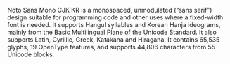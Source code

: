 Noto Sans Mono CJK KR is a monospaced, unmodulated (“sans serif”) design suitable for programming code and other uses where a fixed-width font is needed. It supports Hangul syllables and Korean Hanja ideograms, mainly from the Basic Multilingual Plane of the Unicode Standard. It also supports Latin, Cyrillic, Greek, Katakana and Hiragana. It contains 65,535 glyphs, 19 OpenType features, and supports 44,806 characters from 55 Unicode blocks.